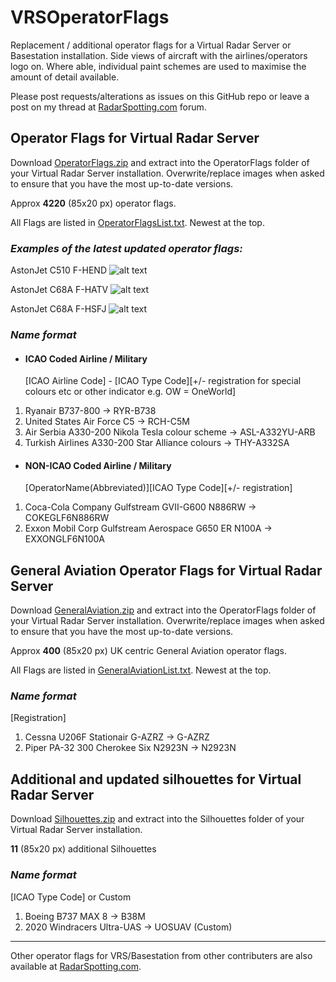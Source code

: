 # VRSOperatorFlags

Replacement / additional operator flags for a Virtual Radar Server or Basestation installation. Side views of aircraft with the airlines/operators logo on. Where able, individual paint schemes are used to maximise the amount of detail available. 

Please post requests/alterations as issues on this GitHub repo or leave a post on my thread at [RadarSpotting.com](https://radarspotting.com/forum/index.php/topic,11887.0.html) forum. 

## Operator Flags for Virtual Radar Server

Download [OperatorFlags.zip](https://github.com/rikgale/VRSOperatorFlags/raw/main/OperatorFlags.zip) and extract into the OperatorFlags folder of your Virtual Radar Server installation. Overwrite/replace images when asked to ensure that you have the most up-to-date versions.

Approx **4220** (85x20 px) operator flags. 

All Flags are listed in [OperatorFlagsList.txt](https://github.com/rikgale/VRSOperatorFlags/raw/main/OperatorFlagsList.txt). Newest at the top. 

### *Examples of the latest updated operator flags:*

AstonJet C510 F-HEND 
![alt text](https://github.com/rikgale/VRSOperatorFlags/blob/main/Latest/Fleet/ASJ-C510F-HEND.bmp "F-HEND")

AstonJet C68A F-HATV 
![alt text](https://github.com/rikgale/VRSOperatorFlags/blob/main/Latest/Fleet/ASJ-C68AF-HATV.bmp "F-HATV")

AstonJet C68A F-HSFJ 
![alt text](https://github.com/rikgale/VRSOperatorFlags/blob/main/Latest/Fleet/ASJ-C68AF-HSFJ.bmp "F-HSFJ")

### *Name format*
+ #### ICAO Coded Airline / Military

    [ICAO Airline Code] - [ICAO Type Code][+/- registration for special colours etc or other indicator e.g. OW = OneWorld]
    

1. Ryanair B737-800 -> RYR-B738
2. United States Air Force C5 -> RCH-C5M
3. Air Serbia A330-200 Nikola Tesla colour scheme -> ASL-A332YU-ARB
4. Turkish Airlines A330-200 Star Alliance colours -> THY-A332SA


+ #### NON-ICAO Coded Airline / Military
    [OperatorName(Abbreviated)][ICAO Type Code][+/- registration]
  
  
1. Coca-Cola Company Gulfstream GVII-G600 N886RW -> COKEGLF6N886RW
2. Exxon Mobil Corp	Gulfstream Aerospace G650 ER N100A -> EXXONGLF6N100A



## General Aviation Operator Flags for Virtual Radar Server

Download [GeneralAviation.zip](https://github.com/rikgale/VRSOperatorFlags/raw/main/GeneralAviation.zip) and extract into the OperatorFlags folder of your Virtual Radar Server installation. Overwrite/replace images when asked to ensure that you have the most up-to-date versions.

Approx **400** (85x20 px) UK centric General Aviation operator flags.

All Flags are listed in [GeneralAviationList.txt](https://github.com/rikgale/VRSOperatorFlags/raw/main/GeneralAviationList.txt). Newest at the top.

### *Name format*

[Registration]

1. Cessna U206F Stationair G-AZRZ -> G-AZRZ
2. Piper PA-32 300 Cherokee Six N2923N -> N2923N




## Additional and updated silhouettes for Virtual Radar Server

Download [Silhouettes.zip](https://github.com/rikgale/VRSOperatorFlags/raw/main/Silhouettes.zip) and extract into the Silhouettes folder of your Virtual Radar Server installation. 

**11** (85x20 px) additional Silhouettes

### *Name format*

[ICAO Type Code] or Custom

1. Boeing B737 MAX 8 -> B38M
2. 2020 Windracers Ultra-UAS -> UOSUAV (Custom)

---

Other operator flags for VRS/Basestation from other contributers are also available at [RadarSpotting.com](https://radarspotting.com/forum/index.php?action=forum).
